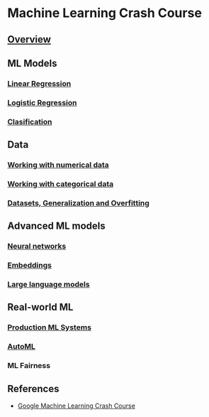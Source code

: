 # Machine Learning Crash Course

## [Overview](./overview.md)

## ML Models

### [Linear Regression](./linear_regression.md)

### [Logistic Regression](./logistic_regression.md)

### [Clasification](./clasification.md)

## Data

### [Working with numerical data](./numerical_data.md)

### [Working with categorical data](./categorical_data.md)

### [Datasets, Generalization and Overfitting](./datasets.md)

## Advanced ML models

### [Neural networks](./neural_networks.md)

### [Embeddings](./embeddings.md)

### [Large language models](./llm.md)

## Real-world ML

### [Production ML Systems](./production_ml.md)

### [AutoML](./automl.md)

### ML Fairness

## References

- [Google Machine Learning Crash Course](https://developers.google.com/machine-learning/crash-course)
